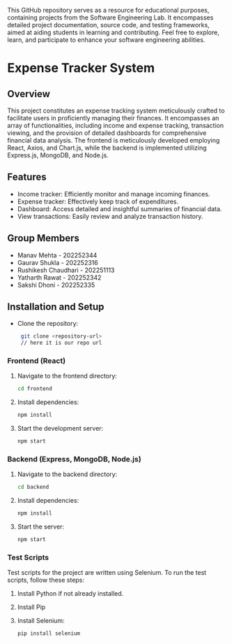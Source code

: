 This GitHub repository serves as a resource for educational purposes, containing projects from the Software Engineering Lab. It encompasses detailed project documentation, source code, and testing frameworks, aimed at aiding students in learning and contributing. Feel free to explore, learn, and participate to enhance your software engineering abilities.

# Expense Tracker System

## Overview
This project constitutes an expense tracking system meticulously crafted to facilitate users in proficiently managing their finances. It encompasses an array of functionalities, including income and expense tracking, transaction viewing, and the provision of detailed dashboards for comprehensive financial data analysis. The frontend is meticulously developed employing React, Axios, and Chart.js, while the backend is implemented utilizing Express.js, MongoDB, and Node.js.


## Features
- Income tracker: Efficiently monitor and manage incoming finances.
- Expense tracker: Effectively keep track of expenditures.
- Dashboard: Access detailed and insightful summaries of financial data.
- View transactions: Easily review and analyze transaction history.

## Group Members
- Manav Mehta - 202252344
- Gaurav Shukla - 202252316
- Rushikesh Chaudhari - 202251113
- Yatharth Rawat - 202252342
- Sakshi Dhoni - 202252335

## Installation and Setup

- Clone the repository:

  ```bash
   git clone <repository-url>
   // here it is our repo url
  ```

### Frontend (React)

1. Navigate to the frontend directory:
   ```bash
   cd frontend
   ```
2. Install dependencies:
   ```bash
   npm install
   ```
3. Start the development server:
   ```bash
   npm start
   ```

### Backend (Express, MongoDB, Node.js)

1. Navigate to the backend directory:
   ```bash
   cd backend
   ```
2. Install dependencies:
   ```bash
   npm install
   ```
3. Start the server:
   ```bash
   npm start
   ```

### Test Scripts

Test scripts for the project are written using Selenium.
To run the test scripts, follow these steps:

1. Install Python if not already installed.
2. Install Pip

3. Install Selenium:
   ```bash
   pip install selenium
   ```